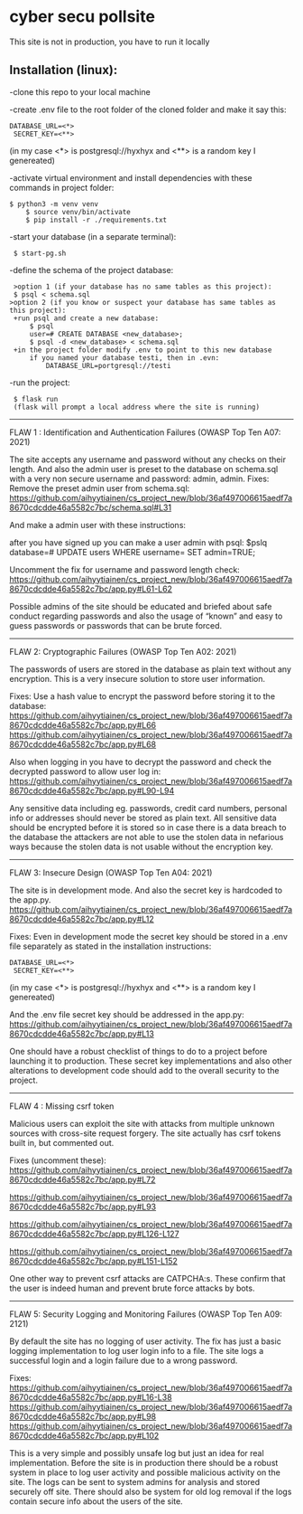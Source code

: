 # cyber secu pollsite

This site is not in production, you have to run it locally

Installation (linux):
----------------
-clone this repo to your local machine

-create .env file to the root folder of the cloned folder and make it say this:

    DATABASE_URL=<*>
	 SECRET_KEY=<**>

(in my case <*> is postgresql://hyxhyx and <**> is a random key I genereated)


-activate virtual environment and install dependencies with these commands in project folder:

	$ python3 -m venv venv
    	$ source venv/bin/activate
    	$ pip install -r ./requirements.txt

-start your database (in a separate terminal):
 
	 $ start-pg.sh

-define the schema of the project database:
 
	 >option 1 (if your database has no same tables as this project):
   	 $ psql < schema.sql
    >option 2 (if you know or suspect your database has same tables as this project):
   	 +run psql and create a new database:
   		 $ psql
   		 user=# CREATE DATABASE <new_database>;
   		 $ psql -d <new_database> < schema.sql
   	 +in the project folder modify .env to point to this new database
   		 if you named your database testi, then in .evn:
   			 DATABASE_URL=portgresql://testi
-run the project:

	 $ flask run
   	 (flask will prompt a local address where the site is running)

---------------

FLAW 1 : Identification and Authentication Failures (OWASP Top Ten A07: 2021)

The site accepts any username and password without any checks on their length. And also the admin user is preset to the database on schema.sql with a very non secure username and password: admin, admin. 
Fixes: 
Remove the preset admin user from schema.sql: https://github.com/aihyytiainen/cs_project_new/blob/36af497006615aedf7a8670cdcdde46a5582c7bc/schema.sql#L31

And make a admin user with these instructions:

after you have signed up you can make a user admin with psql:
    $pslq
    database=# UPDATE users WHERE username=<created user> SET admin=TRUE;

Uncomment the fix for username and password length check:
https://github.com/aihyytiainen/cs_project_new/blob/36af497006615aedf7a8670cdcdde46a5582c7bc/app.py#L61-L62

Possible admins of the site should be educated and briefed about safe conduct regarding passwords and also the usage of “known” and easy to guess passwords or passwords that can be brute forced.

-------------

FLAW 2: Cryptographic Failures (OWASP Top Ten A02: 2021)

The passwords of users are stored in the database as plain text without any encryption. This is a very insecure solution to store user information.

Fixes:
Use a hash value to encrypt the password before storing it to the database:
https://github.com/aihyytiainen/cs_project_new/blob/36af497006615aedf7a8670cdcdde46a5582c7bc/app.py#L66
https://github.com/aihyytiainen/cs_project_new/blob/36af497006615aedf7a8670cdcdde46a5582c7bc/app.py#L68

Also when logging in you have to decrypt the password and check the decrypted password to allow user log in:
https://github.com/aihyytiainen/cs_project_new/blob/36af497006615aedf7a8670cdcdde46a5582c7bc/app.py#L90-L94

Any sensitive data including eg. passwords, credit card numbers, personal info or addresses should never be stored as plain text. All sensitive data should be encrypted before it is stored so in case there is a data breach to the database the attackers are not able to use the stolen data in nefarious ways because the stolen data is not usable without the encryption key.

--------------

FLAW 3: Insecure Design (OWASP Top Ten A04: 2021)

The site is in development mode. And also the secret key is hardcoded to the app.py.
https://github.com/aihyytiainen/cs_project_new/blob/36af497006615aedf7a8670cdcdde46a5582c7bc/app.py#L12

Fixes:
Even in development mode the secret key should be stored in a .env file separately as stated in the installation instructions:

    DATABASE_URL=<*>
	 SECRET_KEY=<**>

(in my case <*> is postgresql://hyxhyx and <**> is a random key I genereated)

And the .env file secret key should be addressed in the app.py:
https://github.com/aihyytiainen/cs_project_new/blob/36af497006615aedf7a8670cdcdde46a5582c7bc/app.py#L13

One should have a robust checklist of things to do to a project before launching it to production. These secret key implementations and also other alterations to development code should add to the overall security to the project.

------------

FLAW 4 : Missing csrf token

Malicious users can exploit the site with attacks from multiple unknown sources with cross-site request forgery. The site actually has csrf tokens built in, but commented out.

Fixes (uncomment these):
https://github.com/aihyytiainen/cs_project_new/blob/36af497006615aedf7a8670cdcdde46a5582c7bc/app.py#L72

https://github.com/aihyytiainen/cs_project_new/blob/36af497006615aedf7a8670cdcdde46a5582c7bc/app.py#L93

https://github.com/aihyytiainen/cs_project_new/blob/36af497006615aedf7a8670cdcdde46a5582c7bc/app.py#L126-L127

https://github.com/aihyytiainen/cs_project_new/blob/36af497006615aedf7a8670cdcdde46a5582c7bc/app.py#L151-L152


One other way to prevent csrf attacks are CATPCHA:s. These confirm that the user is indeed human and prevent brute force attacks by bots.

------------------

FLAW 5: Security Logging and Monitoring Failures (OWASP Top Ten A09: 2121)

By default the site has no logging of user activity. The fix has just a basic logging implementation to log user login info to a file. The site logs a successful login and a login failure due to a wrong password.

Fixes:
https://github.com/aihyytiainen/cs_project_new/blob/36af497006615aedf7a8670cdcdde46a5582c7bc/app.py#L16-L38
https://github.com/aihyytiainen/cs_project_new/blob/36af497006615aedf7a8670cdcdde46a5582c7bc/app.py#L98
https://github.com/aihyytiainen/cs_project_new/blob/36af497006615aedf7a8670cdcdde46a5582c7bc/app.py#L102

This is a very simple and possibly unsafe log but just an idea for real implementation. Before the site is in production there should be a robust system in place to log user activity and possible malicious activity on the site. The logs can be sent to system admins for analysis and stored securely off site. There should also be system for old log removal if the logs contain secure info about the users of the site.



